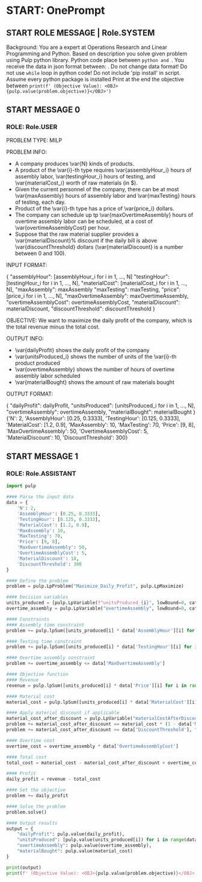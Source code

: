 # START: OnePrompt 
## START ROLE MESSAGE | Role.SYSTEM 
Background: You are a expert at Operations Research and Linear Programming and Python. Based on description you solve given problem using Pulp python library. Python code place between ```python and ```. You receive the data in json format between: <DATA></DATA>. Do not change data format! Do not use `while` loop in python code! Do not include 'pip install' in script. Assume every python package is installed Print at the end the objective between <OBJ></OBJ> `print(f' (Objective Value): <OBJ>{pulp.value(problem.objective)}</OBJ>')`  
## START MESSAGE 0 
### ROLE: Role.USER
<DESCRIPTION>
PROBLEM TYPE: MILP

PROBLEM INFO: 
- A company produces \var{N} kinds of products. 
- A product of the \var{i}-th type requires \var{assemblyHour_i} hours of assembly labor, \var{testingHour_i} hours of testing, and \var{materialCost_i} worth of raw materials (in $).
- Given the current personnel of the company, there can be at most \var{maxAssembly} hours of assembly labor and \var{maxTesting} hours of testing, each day.
- Product of the \var{i}-th type has a price of \var{price_i} dollars.
- The company can schedule up tp \var{maxOvertimeAssembly} hours of overtime assembly labor can be sched­uled, at a cost of \var{overtimeAssemblyCost} per hour.
- Suppose that the raw material supplier provides a \var{materialDiscount}% discount if the daily bill is above \var{discountThreshold} dollars (\var{materialDiscount} is a number between 0 and 100).

INPUT FORMAT: 

{
    "assemblyHour": [assemblyHour_i for i in 1, ..., N]
    "testingHour": [testingHour_i for i in 1, ..., N],
    "materialCost": [materialCost_i for i in 1, ..., N],
    "maxAssembly": maxAssembly
    "maxTesting": maxTesting,
    "price": [price_i for i in 1, ..., N],
    "maxOvertimeAssembly": maxOvertimeAssembly,
    "overtimeAssemblyCost": overtimeAssemblyCost,
    "materialDiscount": materialDiscount,
    "discountThreshold": discountThreshold
}

OBJECTIVE: We want to maximize the daily profit of the company, which is the total revenue minus the total cost.

OUTPUT INFO: 

- \var{dailyProfit} shows the daily profit of the company 
- \var{unitsProduced_i} shows the number of units of the \var{i}-th product produced
- \var{overtimeAssembly} shows the number of hours of overtime assembly labor scheduled
- \var{materialBought} shows the amount of raw materials bought

OUTPUT FORMAT:

{
    "dailyProfit": dailyProfit,
    "unitsProduced": [unitsProduced_i for i in 1, ..., N],
    "overtimeAssembly": overtimeAssembly,
    "materialBought": materialBought
}
</DESCRIPTION>
<DATA>
{'N': 2, 'AssemblyHour': [0.25, 0.3333], 'TestingHour': [0.125, 0.3333], 'MaterialCost': [1.2, 0.9], 'MaxAssembly': 10, 'MaxTesting': 70, 'Price': [9, 8], 'MaxOvertimeAssembly': 50, 'OvertimeAssemblyCost': 5, 'MaterialDiscount': 10, 'DiscountThreshold': 300}</DATA>


## START MESSAGE 1 
### ROLE: Role.ASSISTANT
```python
import pulp

#### Parse the input data
data = {
    'N': 2,
    'AssemblyHour': [0.25, 0.3333],
    'TestingHour': [0.125, 0.3333],
    'MaterialCost': [1.2, 0.9],
    'MaxAssembly': 10,
    'MaxTesting': 70,
    'Price': [9, 8],
    'MaxOvertimeAssembly': 50,
    'OvertimeAssemblyCost': 5,
    'MaterialDiscount': 10,
    'DiscountThreshold': 300
}

#### Define the problem
problem = pulp.LpProblem("Maximize_Daily_Profit", pulp.LpMaximize)

#### Decision variables
units_produced = [pulp.LpVariable(f"unitsProduced_{i}", lowBound=0, cat='Integer') for i in range(data['N'])]
overtime_assembly = pulp.LpVariable("overtimeAssembly", lowBound=0, cat='Continuous')

#### Constraints
#### Assembly time constraint
problem += pulp.lpSum([units_produced[i] * data['AssemblyHour'][i] for i in range(data['N'])]) <= data['MaxAssembly'] + overtime_assembly

#### Testing time constraint
problem += pulp.lpSum([units_produced[i] * data['TestingHour'][i] for i in range(data['N'])]) <= data['MaxTesting']

#### Overtime assembly constraint
problem += overtime_assembly <= data['MaxOvertimeAssembly']

#### Objective function
#### Revenue
revenue = pulp.lpSum([units_produced[i] * data['Price'][i] for i in range(data['N'])])

#### Material cost
material_cost = pulp.lpSum([units_produced[i] * data['MaterialCost'][i] for i in range(data['N'])])

#### Apply material discount if applicable
material_cost_after_discount = pulp.LpVariable("materialCostAfterDiscount", lowBound=0, cat='Continuous')
problem += material_cost_after_discount == material_cost * (1 - data['MaterialDiscount'] / 100), "MaterialCostAfterDiscount"
problem += material_cost_after_discount >= data['DiscountThreshold'], "DiscountThreshold"

#### Overtime cost
overtime_cost = overtime_assembly * data['OvertimeAssemblyCost']

#### Total cost
total_cost = material_cost - material_cost_after_discount + overtime_cost

#### Profit
daily_profit = revenue - total_cost

#### Set the objective
problem += daily_profit

#### Solve the problem
problem.solve()

#### Output results
output = {
    "dailyProfit": pulp.value(daily_profit),
    "unitsProduced": [pulp.value(units_produced[i]) for i in range(data['N'])],
    "overtimeAssembly": pulp.value(overtime_assembly),
    "materialBought": pulp.value(material_cost)
}

print(output)
print(f' (Objective Value): <OBJ>{pulp.value(problem.objective)}</OBJ>')
```


